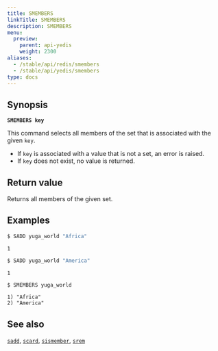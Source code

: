 ```yaml
---
title: SMEMBERS
linkTitle: SMEMBERS
description: SMEMBERS
menu:
  preview:
    parent: api-yedis
    weight: 2300
aliases:
  - /stable/api/redis/smembers
  - /stable/api/yedis/smembers
type: docs
---
```


## Synopsis

**`SMEMBERS key`**

This command selects all members of the set that is associated with the given `key`.

- If `key` is associated with a value that is not a set, an error is raised.
- If `key` does not exist, no value is returned.

## Return value

Returns all members of the given set.

## Examples

```sh
$ SADD yuga_world "Africa"
```

```
1
```

```sh
$ SADD yuga_world "America"
```

```
1
```

```sh
$ SMEMBERS yuga_world
```

```
1) "Africa"
2) "America"
```

## See also

[`sadd`](../sadd/), [`scard`](../scard/), [`sismember`](../sismember/), [`srem`](../srem/)
